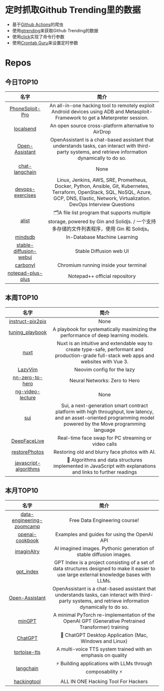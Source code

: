 # 定时抓取Github Trending里的数据
* 基于[Github Actions](https://docs.github.com/en/actions)的爬虫
* 使用[gtrending](https://github.com/hedythedev/gtrending)来获取Github Trending的数据
* 使用[click](https://github.com/pallets/click)实现了命令行参数
* 使用[Crontab Guru](https://crontab.guru/)来设置定时参数

# Repos
## 今日TOP10 
<!-- START OF DAILY_TOP10_REPOS -->
| 名字 | 简介 |
| :----: | :----: |
| [PhoneSploit-Pro](https://github.com/AzeemIdrisi/PhoneSploit-Pro) | An all-in-one hacking tool to remotely exploit Android devices using ADB and Metasploit-Framework to get a Meterpreter session. |
| [localsend](https://github.com/localsend/localsend) | An open source cross-platform alternative to AirDrop |
| [Open-Assistant](https://github.com/LAION-AI/Open-Assistant) | OpenAssistant is a chat-based assistant that understands tasks, can interact with third-party systems, and retrieve information dynamically to do so. |
| [chat-langchain](https://github.com/hwchase17/chat-langchain) | None |
| [devops-exercises](https://github.com/bregman-arie/devops-exercises) | Linux, Jenkins, AWS, SRE, Prometheus, Docker, Python, Ansible, Git, Kubernetes, Terraform, OpenStack, SQL, NoSQL, Azure, GCP, DNS, Elastic, Network, Virtualization. DevOps Interview Questions |
| [alist](https://github.com/alist-org/alist) | 🗂️A file list program that supports multiple storage, powered by Gin and Solidjs. / 一个支持多存储的文件列表程序，使用 Gin 和 Solidjs。 |
| [mindsdb](https://github.com/mindsdb/mindsdb) | In-Database Machine Learning |
| [stable-diffusion-webui](https://github.com/AUTOMATIC1111/stable-diffusion-webui) | Stable Diffusion web UI |
| [carbonyl](https://github.com/fathyb/carbonyl) | Chromium running inside your terminal |
| [notepad-plus-plus](https://github.com/notepad-plus-plus/notepad-plus-plus) | Notepad++ official repository |
<!-- END OF DAILY_TOP10_REPOS -->

## 本周TOP10
<!-- START OF WEEKLY_TOP10_REPOS -->
| 名字 | 简介 |
| :----: | :----: |
| [instruct-pix2pix](https://github.com/timothybrooks/instruct-pix2pix) | None |
| [tuning_playbook](https://github.com/google-research/tuning_playbook) | A playbook for systematically maximizing the performance of deep learning models. |
| [nuxt](https://github.com/nuxt/nuxt) | Nuxt is an intuitive and extendable way to create type-safe, performant and production-grade full-stack web apps and websites with Vue 3. |
| [LazyVim](https://github.com/LazyVim/LazyVim) | Neovim config for the lazy |
| [nn-zero-to-hero](https://github.com/karpathy/nn-zero-to-hero) | Neural Networks: Zero to Hero |
| [ng-video-lecture](https://github.com/karpathy/ng-video-lecture) | None |
| [sui](https://github.com/MystenLabs/sui) | Sui, a next-generation smart contract platform with high throughput, low latency, and an asset-oriented programming model powered by the Move programming language |
| [DeepFaceLive](https://github.com/iperov/DeepFaceLive) | Real-time face swap for PC streaming or video calls |
| [restorePhotos](https://github.com/Nutlope/restorePhotos) | Restoring old and blurry face photos with AI. |
| [javascript-algorithms](https://github.com/trekhleb/javascript-algorithms) | 📝 Algorithms and data structures implemented in JavaScript with explanations and links to further readings |
<!-- END OF WEEKLY_TOP10_REPOS -->

## 本月TOP10
<!-- START OF MONTHLY_TOP10_REPOS -->
| 名字 | 简介 |
| :----: | :----: |
| [data-engineering-zoomcamp](https://github.com/DataTalksClub/data-engineering-zoomcamp) | Free Data Engineering course! |
| [openai-cookbook](https://github.com/openai/openai-cookbook) | Examples and guides for using the OpenAI API |
| [imaginAIry](https://github.com/brycedrennan/imaginAIry) | AI imagined images. Pythonic generation of stable diffusion images. |
| [gpt_index](https://github.com/jerryjliu/gpt_index) | GPT Index is a project consisting of a set of data structures designed to make it easier to use large external knowledge bases with LLMs. |
| [Open-Assistant](https://github.com/LAION-AI/Open-Assistant) | OpenAssistant is a chat-based assistant that understands tasks, can interact with third-party systems, and retrieve information dynamically to do so. |
| [minGPT](https://github.com/karpathy/minGPT) | A minimal PyTorch re-implementation of the OpenAI GPT (Generative Pretrained Transformer) training |
| [ChatGPT](https://github.com/lencx/ChatGPT) | 🔮 ChatGPT Desktop Application (Mac, Windows and Linux) |
| [tortoise-tts](https://github.com/neonbjb/tortoise-tts) | A multi-voice TTS system trained with an emphasis on quality |
| [langchain](https://github.com/hwchase17/langchain) | ⚡ Building applications with LLMs through composability ⚡ |
| [hackingtool](https://github.com/Z4nzu/hackingtool) | ALL IN ONE Hacking Tool For Hackers |
<!-- END OF MONTHLY_TOP10_REPOS -->
